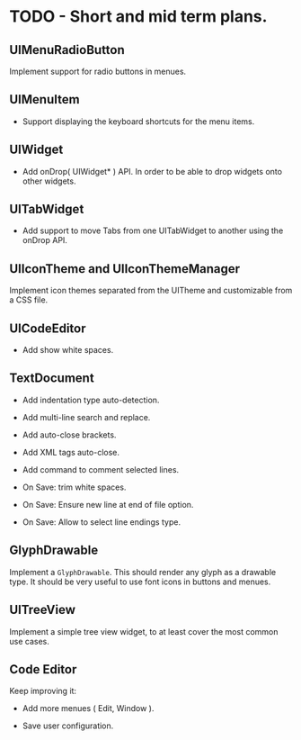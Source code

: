 
# TODO - Short and mid term plans.

## UIMenuRadioButton

Implement support for radio buttons in menues.

## UIMenuItem

* Support displaying the keyboard shortcuts for the menu items.

## UIWidget

* Add onDrop( UIWidget* ) API. In order to be able to drop widgets onto other widgets.

## UITabWidget

* Add support to move Tabs from one UITabWidget to another using the onDrop API.

## UIIconTheme and UIIconThemeManager

Implement icon themes separated from the UITheme and customizable from a CSS file.

## UICodeEditor

* Add show white spaces.

## TextDocument

* Add indentation type auto-detection.

* Add multi-line search and replace.
 
* Add auto-close brackets.
 
* Add XML tags auto-close.
 
* Add command to comment selected lines.
 
* On Save: trim white spaces.
 
* On Save: Ensure new line at end of file option.
 
* On Save: Allow to select line endings type.

## GlyphDrawable

Implement a `GlyphDrawable`. This should render any glyph as a drawable type.
It should be very useful to use font icons in buttons and menues.

## UITreeView

Implement a simple tree view widget, to at least cover the most common use cases.

## Code Editor

Keep improving it:

* Add more menues ( Edit, Window ).

* Save user configuration.